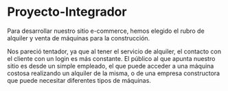 # Proyecto-Integrador
Para desarrollar nuestro sitio e-commerce, hemos elegido el rubro de alquiler y venta de máquinas para la construcción.

Nos pareció tentador, ya que al tener el servicio de alquiler, el contacto con el cliente con un login es más constante.
El público al que apunta nuestro sitio es desde un simple empleado, el que puede acceder a una máquina costosa realizando un alquiler de la misma, o de una empresa constructora que puede necesitar diferentes tipos de máquinas.
